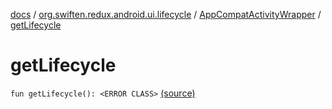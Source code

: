 [docs](../../index.md) / [org.swiften.redux.android.ui.lifecycle](../index.md) / [AppCompatActivityWrapper](index.md) / [getLifecycle](./get-lifecycle.md)

# getLifecycle

`fun getLifecycle(): <ERROR CLASS>` [(source)](https://github.com/protoman92/KotlinRedux/tree/master/android/android-lifecycle/src/main/java/org/swiften/redux/android/ui/lifecycle/AndroidFragment.kt#L23)
